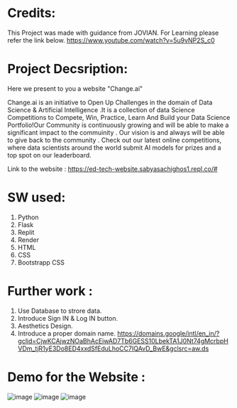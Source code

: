 # Credits:
  This Project was made with guidance from JOVIAN.
  For Learning please refer the link below.
  https://www.youtube.com/watch?v=5u9vNP2S_c0

# Project Decsription:

Here we present to you a website "Change.ai"

Change.ai is an initiative to Open Up Challenges in the domain of Data Science & Artificial Intelligence .It is a collection of data Science Competitions to Compete, Win, Practice, Learn And Build your Data Science Portfolio!Our Community is continuously growing and will be able to make a significant impact to the commuinity . Our vision is and always will be able to give back to the community . Check out our latest online competitions, where data scientists around the world submit AI models for prizes and a top spot on our leaderboard.

Link to the website :
https://ed-tech-website.sabyasachighos1.repl.co/#

# SW used:
  1) Python
  2) Flask
  3) Replit
  4) Render
  5) HTML
  6) CSS
  7) Bootstrapp CSS

# Further work :
  1) Use Database to strore data.
  2) Introduce Sign IN & Log IN button.
  3) Aesthetics Design.
  4) Introduce a proper domain name.
     https://domains.google/intl/en_in/?gclid=CjwKCAjwzNOaBhAcEiwAD7Tb6GESS10LbekTA1J0Nt74gMcrbpHVDm_tjR1yE3Do8ED4xxdSfEduLhoCC7IQAvD_BwE&gclsrc=aw.ds
  
# Demo for the Website :
![image](https://user-images.githubusercontent.com/54863241/197446590-bf36f2e7-c00f-4da5-9c6e-dc21d6c59eec.png)
![image](https://user-images.githubusercontent.com/54863241/197446648-34f149b6-4d3e-4857-b881-cdaa7b8d84e8.png)
![image](https://user-images.githubusercontent.com/54863241/197446684-85393f30-0e8c-40d0-90ee-46f42146b17e.png)


